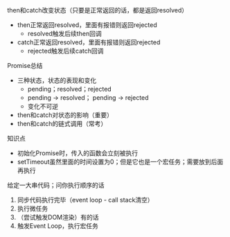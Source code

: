 then和catch改变状态（只要是正常返回的话，都是返回resolved）
- then正常返回resolved，里面有报错则返回rejected
    - resolved触发后续then回调
- catch正常返回resolved，里面有报错则返回rejected
    - rejected触发后续catch回调

Promise总结
- 三种状态，状态的表现和变化
    - pending；resolved；rejected
    - pending -> resolved； pending -> rejected
    - 变化不可逆
- then和catch对状态的影响（重要）
- then和catch的链式调用（常考）

知识点
- 初始化Promise时，传入的函数会立刻被执行
- setTimeout虽然里面的时间设置为0；但是它也是一个宏任务；需要放到后面再执行

给定一大串代码；问你执行顺序的话
1. 同步代码执行完毕（event loop - call stack清空）
2. 执行微任务
3. （尝试触发DOM渲染）有的话
4. 触发Event Loop，执行宏任务



